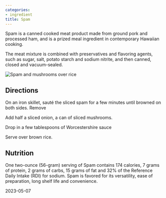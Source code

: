 ```yaml
---
categories:
- ingredient
title: Spam
---
```



Spam is a canned cooked meat product made from ground pork and processed ham, and is a prized meal ingredient in contemporary Hawaiian cooking.

The meat mixture is combined with preservatives and flavoring agents, such as sugar, salt, potato starch and sodium nitrite, and then canned, closed and vacuum-sealed. 


![Spam and mushrooms over rice](https://sat02pap004files.storage.live.com/y4mjXcdoVxiSb3eYDX17UzR6qlrX0nGhZKN5j13qWp0o601DjJfApbO5nO4tKkBFeGDZSO5voaidVu_vwcdUKXsOL5-TKfrot_TtAtah23vdKIEg9puK4hKKuCCviY4KFVve2csQ2LiDtMbFqC8R1KFMNqetz32lD45bQzFcNJmGmF1zIrg9ptNDVzO786s82W4?width=660&height=495&cropmode=none?no.jpg)

## Directions
On an iron skillet, sauté the sliced spam for a few minutes until browned on both sides. Remove

Add half a sliced onion, a can of sliced mushrooms.

Drop in a few tablespoons of Worcestershire sauce

Serve over brown rice.

## Nutrition
 One two-ounce (56-gram) serving of Spam contains 174 calories, 7 grams of protein, 2 grams of carbs, 15 grams of fat and 32% of the Reference Daily Intake (RDI) for sodium. Spam is favored for its versatility, ease of preparation, long shelf life and convenience.

2023-05-07